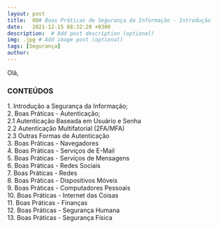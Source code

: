 ```yaml
---
layout: post
title:  00# Boas Práticas de Segurança da Informação - Introdução
date:   2021-12-15 08:32:20 +0300
description:  # Add post description (optional)
img: .jpg # Add image post (optional)
tags: [Segurança]
author:
---
```

<p>Olá,<br>

<p><b><h3>CONTEÚDOS</h3></b></p>
1. Introdução a Segurança da Informação;<br>
2. Boas Práticas - Autenticação;<br>
2.1 Autenticação Baseada em Usuário e Senha<br>
2.2 Autenticação Multifatorial (2FA/MFA)<br>
2.3 Outras Formas de Autenticação<br>
3. Boas Práticas - Navegadores<br>
4. Boas Práticas - Serviços de E-Mail<br>
5. Boas Práticas - Serviços de Mensagens<br>
6. Boas Práticas - Redes Sociais<br>
7. Boas Práticas - Redes<br>
8. Boas Práticas - Dispositivos Móveis<br>
9. Boas Práticas - Computadores Pessoais<br>
10. Boas Práticas - Internet das Coisas<br>
11. Boas Práticas - Finanças<br>
12. Boas Práticas - Segurança Humana<br>
13. Boas Práticas - Segurança Física<br>
 

